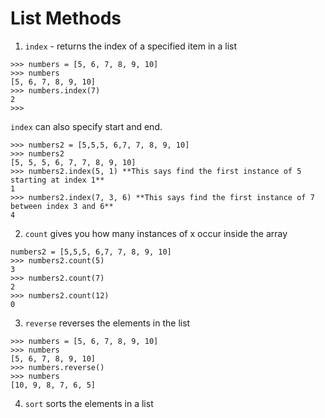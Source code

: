 # List Methods

1. `index` - returns the index of a specified item in a list

```
>>> numbers = [5, 6, 7, 8, 9, 10]
>>> numbers
[5, 6, 7, 8, 9, 10]
>>> numbers.index(7)
2
>>> 

```

 `index` can also specify start and end.

 ```
 >>> numbers2 = [5,5,5, 6,7, 7, 8, 9, 10]
>>> numbers2
[5, 5, 5, 6, 7, 7, 8, 9, 10]
>>> numbers2.index(5, 1) **This says find the first instance of 5 starting at index 1**
1
>>> numbers2.index(7, 3, 6) **This says find the first instance of 7 between index 3 and 6**
4
```

2. `count` gives you how many instances of x occur inside the array

```
numbers2 = [5,5,5, 6,7, 7, 8, 9, 10]
>>> numbers2.count(5)
3
>>> numbers2.count(7)
2
>>> numbers2.count(12)
0
```

3. `reverse` reverses the elements in the list

```
>>> numbers = [5, 6, 7, 8, 9, 10]
>>> numbers
[5, 6, 7, 8, 9, 10]
>>> numbers.reverse()
>>> numbers
[10, 9, 8, 7, 6, 5]

```

4. `sort` sorts the elements in a list











